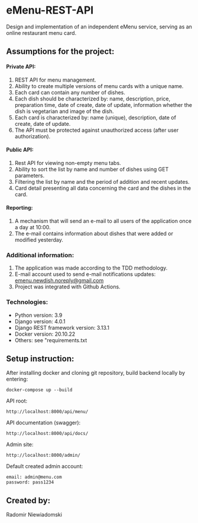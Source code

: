 # eMenu-REST-API

Design and implementation of an independent eMenu service, serving as an online restaurant menu card.


## Assumptions for the project:

#### Private API:

1. REST API for menu management.
2. Ability to create multiple versions of menu cards with a unique name.
3. Each card can contain any number of dishes.
4. Each dish should be characterized by: name, description, price, preparation time, date of create, date of update, information whether the dish is vegetarian and image of the dish.
5. Each card is characterized by: name (unique), description, date of create, date of update.
6. The API must be protected against unauthorized access (after user authorization).

#### Public API:

1. Rest API for viewing non-empty menu tabs.
2. Ability to sort the list by name and number of dishes using GET parameters.
3. Filtering the list by name and the period of addition and recent updates.
4. Card detail presenting all data concerning the card and the dishes in the card.

#### Reporting:

1. A mechanism that will send an e-mail to all users of the application once a day at 10:00.
2. The e-mail contains information about dishes that were added or modified yesterday.

### Additional information:

1. The application was made according to the TDD methodology.
2. E-mail account used to send e-mail notifications updates: emenu.newdish.noreply@gmail.com
3. Project was integrated with Github Actions.

### Technologies:
- Python version: 3.9
- Django version: 4.0.1
- Django REST framework version: 3.13.1
- Docker version: 20.10.22
- Others: see "requirements.txt

## Setup instruction:
After installing docker and cloning git repository,
build backend locally by entering:

```
docker-compose up --build
```

API root:
```
http://localhost:8000/api/menu/
```

API documentation (swagger):
```
http://localhost:8000/api/docs/
```

Admin site:
```
http://localhost:8000/admin/
```

Default created admin account:
```
email: admin@menu.com
password: pass1234
```

## Created by:
Radomir Niewiadomski
